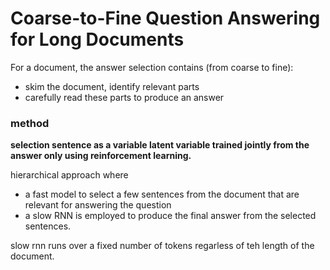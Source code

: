 # Coarse-to-Fine Question Answering for Long Documents


For a document, the answer selection contains (from coarse to fine):

+ skim the document, identify relevant parts
+ carefully read these parts to produce an answer


### method
**selection sentence as a variable latent variable trained jointly from the answer only using reinforcement learning.**

hierarchical approach where 

+ a fast model to select a few sentences from the document that are relevant for answering the question
+ a slow RNN is employed to produce the final answer from the selected sentences.

slow rnn runs over a fixed number of tokens regarless of teh length of the document.